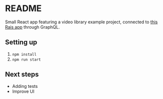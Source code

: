# README

Small React app featuring a video library example project, connected to [this Rais app](https://github.com/ignaciosy/SFEIR_20210831_BACKEND) through GraphQL.

## Setting up

1. `npm install`
2. `npm run start`

## Next steps

- Adding tests
- Improve UI
